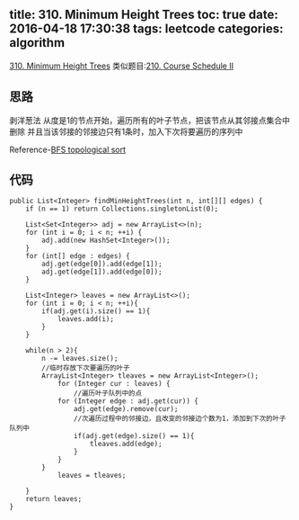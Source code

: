 title: 310. Minimum Height Trees
toc: true
date: 2016-04-18 17:30:38
tags: leetcode
categories: algorithm
---
[310. Minimum Height Trees](https://leetcode.com/problems/minimum-height-trees/)
类似题目:[210. Course Schedule II](https://leetcode.com/problems/course-schedule-ii)
## 思路

剥洋葱法
从度是1的节点开始，遍历所有的叶子节点，把该节点从其邻接点集合中删除
并且当该邻接的邻接边只有1条时，加入下次将要遍历的序列中

Reference-[BFS topological sort](https://leetcode.com/discuss/71763/share-some-thoughts)

## 代码

```
public List<Integer> findMinHeightTrees(int n, int[][] edges) {
    if (n == 1) return Collections.singletonList(0);

    List<Set<Integer>> adj = new ArrayList<>(n);
    for (int i = 0; i < n; ++i) {
    	adj.add(new HashSet<Integer>());
    }
    for (int[] edge : edges) {
        adj.get(edge[0]).add(edge[1]);
        adj.get(edge[1]).add(edge[0]);
    }

    List<Integer> leaves = new ArrayList<>();
    for (int i = 0; i < n; ++i){
    	if(adj.get(i).size() == 1){
    		leaves.add(i);
    	}
    }

    while(n > 2){
    	n -= leaves.size();
    	//临时存放下次要遍历的叶子
    	ArrayList<Integer> tleaves = new ArrayList<Integer>();
	    	for (Integer cur : leaves) {
	    		//遍历叶子队列中的点
			for (Integer edge : adj.get(cur)) {
				adj.get(edge).remove(cur);
				//次遍历过程中的邻接边，且改变的邻接边个数为1，添加到下次的叶子队列中
				if(adj.get(edge).size() == 1){
					tleaves.add(edge);
				}
			}
		}
	    	leaves = tleaves;

    }
    return leaves;
}
```
